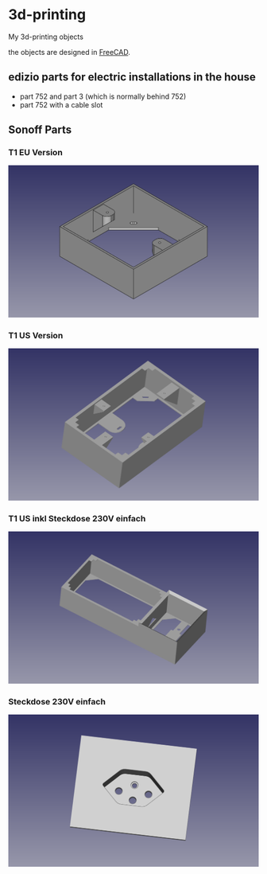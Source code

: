 # 3d-printing
My 3d-printing objects

the objects are designed in [FreeCAD](https://www.freecadweb.org/). 

## edizio parts for electric installations in the house
* part 752 and part 3 (which is normally behind 752)
* part 752 with a cable slot

## Sonoff Parts
### T1 EU Version
![Sonoff T1 EU](https://github.com/mgafner/3d-printing/raw/master/sonoff/Aufputz_Einfach_EU/sonoff-t1-aufputz-eu.png)

### T1 US Version
![Sonoff T1 EU](https://github.com/mgafner/3d-printing/raw/master/sonoff/Aufputz_Einfach_US/sonoff-t1-aufputz-us.png)

### T1 US inkl Steckdose 230V einfach
![Sonoff T1 US Steckdose 230V](https://github.com/mgafner/3d-printing/raw/master/sonoff/Aufputz_Einfach_US_und_Steckdose/sonoff-T1-US-aufputz-v2-2-und-Steckdose_v1-1.png)

### Steckdose 230V einfach
![Steckdose 230V](https://github.com/mgafner/3d-printing/raw/master/sonoff/Steckdose_230V_einfach/Steckdose_230V_CH_einfach_basis.png)


